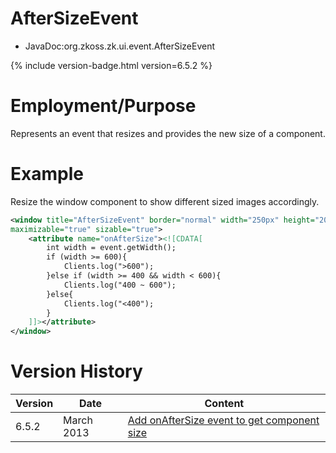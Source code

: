

# AfterSizeEvent

- JavaDoc:<javadoc>org.zkoss.zk.ui.event.AfterSizeEvent</javadoc>

{% include version-badge.html version=6.5.2 %}

# Employment/Purpose

Represents an event that resizes and provides the new size of a
component.

# Example

Resize the window component to show different sized images accordingly.

```xml
<window title="AfterSizeEvent" border="normal" width="250px" height="200px" 
maximizable="true" sizable="true">
    <attribute name="onAfterSize"><![CDATA[
        int width = event.getWidth();
        if (width >= 600){
            Clients.log(">600");
        }else if (width >= 400 && width < 600){
            Clients.log("400 ~ 600");
        }else{
            Clients.log("<400");
        }
    ]]></attribute>
</window>
```

# Version History

| Version | Date       | Content                                                                                |
|---------|------------|----------------------------------------------------------------------------------------|
| 6.5.2   | March 2013 | [Add onAfterSize event to get component size](http://tracker.zkoss.org/browse/ZK-1672) |


